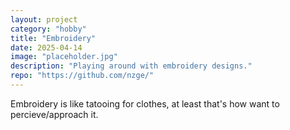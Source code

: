 ```yaml
---
layout: project
category: "hobby"
title: "Embroidery"
date: 2025-04-14
image: "placeholder.jpg"
description: "Playing around with embroidery designs."
repo: "https://github.com/nzge/"
---
```



Embroidery is like tatooing for clothes, at least that's how want to percieve/approach it.
